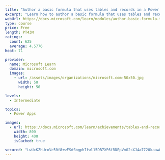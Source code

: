 ```yaml
---
title: "Author a basic formula that uses tables and records in a Power Apps canvas app"
excerpt: "Learn how to author a basic formula that uses tables and records in a Power Apps canvas app."
webUrl: https://docs.microsoft.com/learn/modules/author-basic-formula-tables-records-powerapps/
type: course
price: Free
length: PT43M
ratings:
  count: 625
  average: 4.5776
heat: 71

provider:
  name: Microsoft Learn
  domain: microsoft.com
  images:
    - url: /assets/images/organizations/microsoft.com-50x50.jpg
      width: 50
      height: 50

levels:
  - Intermediate

topics:
  - Power Apps

images:
  - url: https://docs.microsoft.com/learn/achievements/tables-and-records-social.png
    width: 800
    height: 400
    isCached: true

secured: "LwUxKZhUroVe50f8+wFSdSbgphIfwl15DB7XP6fBDEpVm02sXJ4a7720kaawOURS62eZ2Oa0JfT11xzB9L0whFBM3w0o5rgnoAsgRtFUL2D3ksDQJaWxaOaO+n0kU5sljGok8KXDxBfl3SC2xInOBQvelv4dyUbm95YviXmguV9Kj5NOazPgPEj4Tf9yPjkSx7kDUG9UFM421JHmS2g++T9DwIz6JfsSTzlKNfehDgu3Q/KOOewIkVQUJ9sCr2DB43Z/aXVCFtaq/culfrg2z1f8EVYx660kLDYI+nZnq3bx3aeAd9ORPQcBAoEreL2HWrpHRQjOiqP+WBI2sQmf4oZ5yNeRoSHPzMR3+hEOIVd4AWUL44yShaOyRT6T4eFNl/6xg7pvIb7HDIiEoGZ3Iw==;AnRfVe3F9Yo9Z0/OI1fPCw=="
---
```


